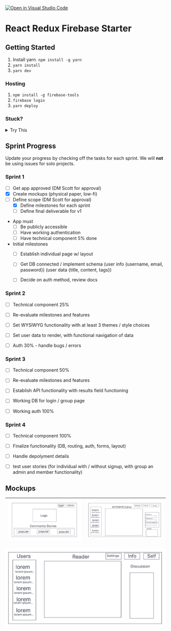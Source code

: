 [![Open in Visual Studio Code](https://classroom.github.com/assets/open-in-vscode-c66648af7eb3fe8bc4f294546bfd86ef473780cde1dea487d3c4ff354943c9ae.svg)](https://classroom.github.com/online_ide?assignment_repo_id=8038657&assignment_repo_type=AssignmentRepo)

# React Redux Firebase Starter

## Getting Started

1. Install yarn. `npm install -g yarn`
2. `yarn install`
3. `yarn dev`

### Hosting

1. `npm install -g firebase-tools`
2. `firebase login`
3. `yarn deploy`

### Stuck?

<details>
<summary>
Try This
</summary>

1. Navigate to: <https://console.firebase.google.com/> (make sure you are using the same account as you used for login)
1. Open your project, and navigate to 'Project Overview > Project settings'
1. Scroll down to 'Your apps' section and click on the web-app symbol (</>)
1. Follow the prompts and in the 2nd step, copy down the `const firebaseConfig` section as you will need it soon
1. Navigate to 'Build > Authentication', click 'Get started', and then follow the prompts to setup 'email/password' and 'Google' providers
1. Navigate to 'Build > Firestore Database', click 'Create database', and select 'Start in test mode'
1. Navigate to 'Build > Storage', click 'Get started', and select 'Start in test mode'
1. In the root folder, **copy** `env.local.example` and rename to `env.local` and open it
1. Enter the `authDomain`, `apiKey`, `projectId`, `storageBucket` into `env.local` to their respective variables
1. `yarn dev`
1. Once you can run locally, run `yarn deploy`

</details>

<!---
*** WHEN YOU ARE UP AND RUNNING, DELETE EVERYTHING ABOVE ME EXCEPT THE VERY TOP LINE. ***
*** RENAME THE TOP LINE WITH YOUR PROJECT NAME. ***
-->

## Sprint Progress

Update your progress by checking off the tasks for each sprint. We will **not** be using issues for solo projects.

### Sprint 1

- [ ] Get app approved (DM Scott for approval)
- [X] Create mockups (physical paper, low-fi)
- [ ] Define scope (DM Scott for approval)
  - [X] Define milestones for each sprint
  - [ ] Define final deliverable for v1
- App must
  - [ ] Be publicly accessible
  - [ ] Have working authentication
  - [ ] Have technical component 5% done
 
- Initial milestones
  - [ ] Establish individual page w/ layout
  - [ ] Get DB connected / implement schema (user info {username, email, password}) (user data {title, content, tags})
  - [ ] Decide on auth method, review docs



### Sprint 2

- [ ] Technical component 25%
- [ ] Re-evaluate milestones and features

- [ ] Set WYSIWYG functionality with at least 3 themes / style choices
- [ ] Set user data to render, with functional navigation of data
- [ ] Auth 30% - handle bugs / errors

### Sprint 3

- [ ] Technical component 50%
- [ ] Re-evaluate milestones and features

- [ ] Establish API functionality with results field functioning
- [ ] Working DB for login / group page
- [ ] Working auth 100%

### Sprint 4

- [ ] Technical component 100%

- [ ] Finalize functionality (DB, routing, auth, forms, layout)
- [ ] Handle depolyment details
- [ ] test user stories (for individual with / without signup, with group an admin and member functionality)

## Mockups



| ![Home](images/home.jpg) | ![Individual](images/individual.jpg) |
| ------------------------ | ------------------------------------ |

 ![Group](images/group.jpg)

